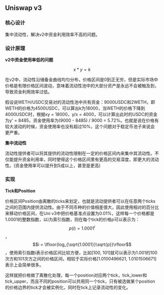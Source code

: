## Uniswap v3

### 核心设计

集中流动性，解决v2中资金利用效率不高的问题。

### 设计原理

**v2中资金使用率低的问题**

$$x * y = k$$

在v2中，流动性沿储备金曲线均匀分布，价格区间是0到正无穷，但是实际市场中价格是有限价格区间波动，意味着流动性池中的大部分资产是永远不会被触及到，导致资金利用效率过低。

假设说WETH/USDC交易对的流动性池中共有资金：9000USDC和2WETH，即WETH的价格为4500USDC，可以算出k为18000，当WETH的价格下降到4000USDC时，根据xy = 18000，y/x = 4000，可以计算出此时的USDC的资金为y' = 8485，资金使用率为(9000 - 8485) / 9000 = 5.72%。也就是说在价格有较大波动的时候，资金使用率也没有超过10%，这个问题对于稳定币池子来说会更严重。

**集中流动性**

流动性提供者可以将其提供的流动性限制在一定的价格区间内来集中其流动性。不仅能提升资金利用率，同时使得这个价格区间里有更高的交易深度，即更大的流动性。(资金使用率可以提升到5成以上，甚至是更高)

### 实现

**Tick和Position**

价格区间Position由离散的ticks来划定，也就是流动提供者可以在任意两个ticks之间的范围内提供流动性。由于不同币种的价值相差很大，因此使用相对的百分比来移动价格区间，在Uni v3中把价格基准点设置为0.01%，这样每一个价格都是1.0001的整数指数，以i为索引指数，则在每个tick的价格p可以表示为：$$p(i) = 1.0001^i$$，$$i = \lfloor{log_{\sqrt{1.0001}}\sqrt{p}}\rfloor$$，使用索引指数i表示价格区间比较方便，比如[100, 101]就可以表示为1.001的100次方和101次方之间的价格区间，相较于实际价格[1.0100496621, 1.0101506671]表示上会简单很多。

这样就把价格做了离散化处理，每一个position对应两个tick，tick_lower和tick_upper，而且不同的position可以共用同一个tick，只有被选做某个position的价格边界的tick才会被实例化，同时在tick上记录流动性的变化。

